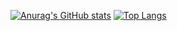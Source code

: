 [![Anurag's GitHub stats](https://github-readme-stats.vercel.app/api?username=JDNew&theme=vue)](https://github.com/anuraghazra/github-readme-stats)
[![Top Langs](https://github-readme-stats.vercel.app/api/top-langs/?username=JDNew&layout=compact)](https://github.com/anuraghazra/github-readme-stats)


